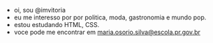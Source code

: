 - oi, sou @imvitoria 
- eu me interesso por por politica, moda, gastronomia e mundo pop.
- estou estudando HTML, CSS.
- voce pode me encontrar em maria.osorio.silva@escola.pr.gov.br


<!---
imvitoria/imvitoria is a ✨ special ✨ repository because its `README.md` (this file) appears on your GitHub profile.
You can click the Preview link to take a look at your changes.
--->
